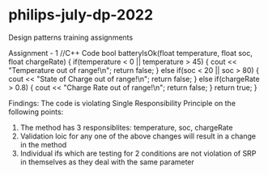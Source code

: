# philips-july-dp-2022
Design patterns training assignments

Assignment - 1
//C++ Code
bool batteryIsOk(float temperature, float soc, float chargeRate) {
  if(temperature < 0 || temperature > 45) {
    cout << "Temperature out of range!\n";
    return false;
  } else if(soc < 20 || soc > 80) {
    cout << "State of Charge out of range!\n";
    return false;
  } else if(chargeRate > 0.8) {
    cout << "Charge Rate out of range!\n";
    return false;
  }
  return true;
}

Findings:
The code is violating Single Responsibility Principle on the following points:
1. The method has 3 responsiblites:
    temperature, soc, chargeRate
2. Validation loic for any one of the above changes will result in a change in the method
3. Individual ifs which are testing for 2 conditions are not violation of SRP in themselves as they deal with the same parameter
